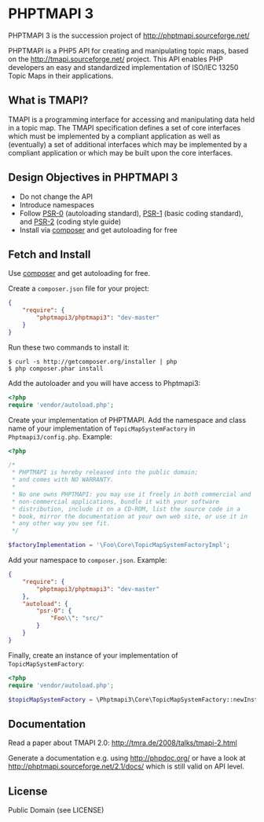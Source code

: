 # PHPTMAPI 3

PHPTMAPI 3 is the succession project of http://phptmapi.sourceforge.net/ 

PHPTMAPI is a PHP5 API for creating and manipulating topic maps, based on the http://tmapi.sourceforge.net/ project.
This API enables PHP developers an easy and standardized implementation of ISO/IEC 13250 Topic Maps in their applications.

## What is TMAPI?

TMAPI is a programming interface for accessing and manipulating data held in a topic map. The TMAPI specification defines a set of core interfaces which must be implemented by a compliant application as well as (eventually) a set of additional interfaces which may be implemented by a compliant application or which may be built upon the core interfaces. 

## Design Objectives in PHPTMAPI 3
* Do not change the  API
* Introduce namespaces
* Follow [PSR-0](http://www.php-fig.org/psr/psr-0/) (autoloading standard), [PSR-1](http://www.php-fig.org/psr/psr-1/) (basic coding standard), and [PSR-2](http://www.php-fig.org/psr/psr-2/) (coding style guide)
* Install via [composer](https://getcomposer.org/) and get autoloading for free

## Fetch and Install

Use [composer](https://getcomposer.org/) and get autoloading for free.

Create a `composer.json` file for your project:

```JSON
{
    "require": {
        "phptmapi3/phptmapi3": "dev-master"
    }
}
```
Run these two commands to install it:

    $ curl -s http://getcomposer.org/installer | php
    $ php composer.phar install

Add the autoloader and you will have access to Phptmapi3:

```php
<?php
require 'vendor/autoload.php';
```
Create your implementation of PHPTMAPI. Add the namespace and class name of your implementation of  `TopicMapSystemFactory` in `Phptmapi3/config.php`. Example:
```php
<?php

/*
 * PHPTMAPI is hereby released into the public domain; 
 * and comes with NO WARRANTY.
 * 
 * No one owns PHPTMAPI: you may use it freely in both commercial and
 * non-commercial applications, bundle it with your software
 * distribution, include it on a CD-ROM, list the source code in a
 * book, mirror the documentation at your own web site, or use it in
 * any other way you see fit.
 */

$factoryImplementation = '\Foo\Core\TopicMapSystemFactoryImpl';
```

Add your namespace to `composer.json`. Example:

```JSON
{
    "require": {
        "phptmapi3/phptmapi3": "dev-master"
    },
    "autoload": {
        "psr-0": {
            "Foo\\": "src/"
        }
    }
}
```
Finally, create an instance of your implementation of `TopicMapSystemFactory`:

```php
<?php
require 'vendor/autoload.php';

$topicMapSystemFactory = \Phptmapi3\Core\TopicMapSystemFactory::newInstance();
```

## Documentation

Read a paper about TMAPI 2.0: http://tmra.de/2008/talks/tmapi-2.html

Generate a documentation e.g. using http://phpdoc.org/ or have a look at http://phptmapi.sourceforge.net/2.1/docs/ which is still valid on API level.

## License

Public Domain (see LICENSE)
